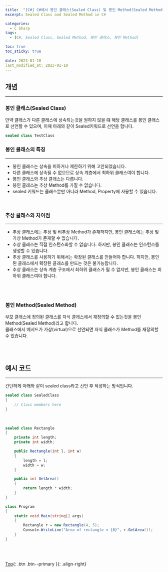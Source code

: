 ```yaml
---
title:  "[C#] C#에서 봉인 클래스(Sealed Class) 및 봉인 Method(Sealed Method)사용법과 설명 완벽 정리 (C# 예시 코드 포함)"
excerpt: Sealed Class and Sealed Method in C#

categories:
  - C Sharp
tags:
  - [C#, Sealed Class, Sealed Method, 봉인 클래스, 봉인 Method]

toc: true
toc_sticky: true
 
date: 2023-01-10
last_modified_at: 2023-01-10
---
```


## 개념
--- 
### 봉인 클래스(Sealed Class) <br>
만약 클래스가 다른 클래스에 상속되는것을 원하지 않을 떄 해당 클래스를 봉인 클래스로 선언할 수 있으며, 이때 아래와 같이 Sealed키워드로 선언을 합니다.<br>
```c#
sealed class TestClass
```

### 봉인 클래스의 특징
---
* 봉인 클래스는 상속을 피하거나 제한하기 위해 고안되었습니다.
* 다른 클래스에 상속될 수 없으므로 상속 계층에서 최하위 클래스여야 합니다.
* 봉인 클래스와 추상 클래스는 다릅니다.
* 봉인 클래스는 추상 Method를 가질 수 없습니다.
* sealed 키워드는 클래스뿐만 아니라 Method, Property에 사용할 수 있습니다.

<br>

### 추상 클래스와 차이점
---
* 추상 클래스에는 추상 및 비추상 Method가 존재하지만, 봉인 클래스에는 추상 및 가상 Method가 존재할 수 없습니다.
* 추상 클래스는 직접 인스턴스화할 수 없습니다. 하지만, 봉인 클래스는 인스턴스를 생성할 수 있습니다.
* 추상 클래스를 사용하기 위해서는 확장된 클래스를 만들어야 합니다. 하지만, 봉인된 클래스에서 확장된 클래스를 만드는 것은 불가능합니다.
* 추상 클래스는 상속 계층 구조에서 최하위 클래스가 될 수 없지만, 봉인 클래스는 최하위 클래스여야 합니다.

<br><br>

### 봉인 Method(Sealed Method)
부모 클래스에 정의된 클래스를 자식 클래스에서 재정의할 수 없는것을 봉인 Method(Sealed Method)라고 합니다.  <br>
클래스에서 메서드가 가상(virtual)으로 선언되면 자식 클래스가 Method를 재정의할 수 있습니다. 

<br><br>

## 예시 코드
---
간단하게 아래와 같이 sealed class라고 선언 후 작성하는 방식입니다.

```c#
sealed class SealedClass
{
    // Class members here
}
```
<br>

```c#
sealed class Rectangle
{
    private int length;
    private int width;

    public Rectangle(int l, int w)
    {
        length = l;
        width = w;
    }

    public int GetArea()
    {
        return length * width;
    }
}

class Program
{
    static void Main(string[] args)
    {
        Rectangle r = new Rectangle(4, 5);
        Console.WriteLine("Area of rectangle = {0}", r.GetArea());
    }
}
```
<br><br>

[Top](#){: .btn .btn--primary }{: .align-right}